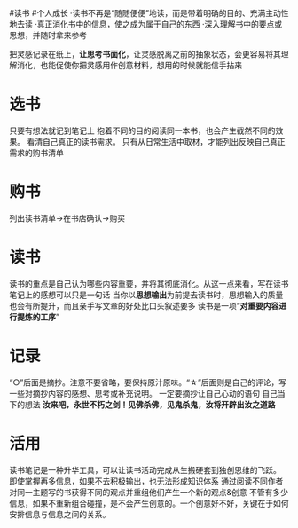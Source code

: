 #读书 #个人成长 
·读书不再是“随随便便”地读，而是带着明确的目的、充满主动性地去读
·真正消化书中的信息，使之成为属于自己的东西
·深入理解书中的要点或思想，并随时拿来参考

把灵感记录在纸上，**让思考书面化**，让灵感脱离之前的抽象状态，会更容易将其理解消化，也能促使你把灵感用作创意材料，想用的时候就能信手拈来

# 选书
只要有想法就记到笔记上
抱着不同的目的阅读同一本书，也会产生截然不同的效果。
看清自己真正的读书需求。
只有从日常生活中取材，才能列出反映自己真正需求的购书清单

# 购书
列出读书清单→在书店确认→购买

# 读书
读书的重点是自己认为哪些内容重要，并将其彻底消化。从这一点来看，写在读书笔记上的感想可以只是一句话
当你以**思想输出**为前提去读书时，思想输入的质量也会有所提升，而且亲手写文章的好处比口头叙述要多
读书是一项“**对重要内容进行提炼的工序**”


# 记录
“○”后面是摘抄。注意不要省略，要保持原汁原味。“☆”后面则是自己的评论，写一些对摘抄内容的感想、思考或补充说明。
一定要摘抄让自己心动的语句
自己当下的想法
**汝来吧，永世不朽之剑！见佛杀佛，见鬼杀鬼，汝将开辟出汝之道路**

# 活用
读书笔记是一种升华工具，可以让读书活动完成从生搬硬套到独创思维的飞跃。
即使掌握再多信息，如果不去积极输出，也无法形成知识体系
通过阅读不同作者对同一主题写的书获得不同的观点并重组他们产生一个新的观点&创意
不管有多少信息，如果不重新组合碰撞，是不会产生创意的。一个创意好不好，关键在于如何安排信息与信息之间的关系。